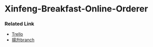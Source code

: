 # Xinfeng-Breakfast-Online-Orderer

### Related Link

- [Trello](https://trello.com/b/PIKKNgiY/xinfeng-breakfast-online-orderer)
- [揚升branch](https://github.com/jason2714/software-engineering)
